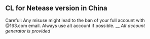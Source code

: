 ## CL for Netease version in China
Careful: Any misuse might lead to the ban of your full account with @163.com email. Always use alt account if possible. __
*Alt account generator is provided*
